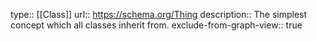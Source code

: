type:: [[Class]]
url:: https://schema.org/Thing
description:: The simplest concept which all classes inherit from.
exclude-from-graph-view:: true
